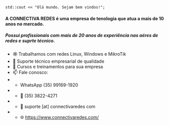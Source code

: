 ```
std::cout << "Olá mundo. Sejam bem vindos!";
```

#### A CONNECTIVA REDES é uma empresa de tenologia que atua a mais de 10 anos no mercado.
##### Possui profissionais com mais de 20 anos de experiência nas aéres de redes e suprte técnico.

- 🕸️ Trabalhamos com redes Linux, Windows e MikroTik
- 🔭 Suporte técnico empresarial de qualidade
- 🏫 Cursos e treinamentos para sua empresa
- 📫 Fale conosco:
- - WhatsApp (35) 99169-1920
- - 📱 (35) 3822-4271 
- - 📧 suporte [at] connectivaredes com
- - 🌐 https://www.connectivaredes.com/

